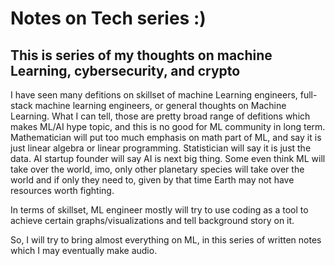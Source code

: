 # Notes on Tech series :)

## This is series of my thoughts on machine Learning, cybersecurity, and crypto

I have seen many defitions on skillset of machine Learning engineers, full-stack machine learning engineers, or general thoughts on Machine Learning. What I can tell, those are pretty broad range of defitions which makes ML/AI hype topic, and this is no good for ML community in long term. Mathematician will put too much emphasis on math part of ML, and say it is just linear algebra or linear programming. Statistician will say it is just the data. AI startup founder will say AI is next big thing. Some even think ML will take over the world, imo, only other planetary species will take over the world and if only they need to, given by that time Earth may not have resources worth fighting.   

In terms of skillset, ML engineer mostly will try to use coding as a tool to achieve certain graphs/visualizations and tell background story on it.

So, I will try to bring almost everything on ML, in this series of written notes which I may eventually make audio.

